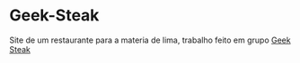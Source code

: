 # Geek-Steak
Site de um restaurante para a materia de lima, trabalho feito em grupo 
[Geek Steak](https://pedrobicas.github.io/Geek-Steak/)
